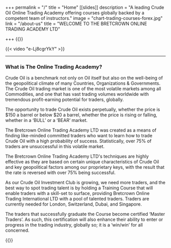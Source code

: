 +++
permalink = "/"
title = "Home"
[[slides]]
description = "A leading Crude Oil Online Trading Academy offering courses globally backed by a competent team of instructors."
image = "chart-trading-courses-forex.jpg"
link = "/about-us"
title = "WELCOME TO THE BRETCROWN ONLINE TRADING ACADEMY LTD"

+++
{{<block>}}

{{< video "e-Lj8cgrYkY" >}}

***

### **What is The Online Trading Academy?**

Crude Oil is a benchmark not only on Oil itself but also on the well-being of the geopolitical climate of many Countries, Organizations & Governments. The Crude Oil trading market is one of the most volatile markets among all Commodities, and one that has vast trading volumes worldwide with tremendous profit-earning potential for traders, globally.

The opportunity to trade Crude Oil exists perpetually, whether the price is $150 a barrel or below $20 a barrel, whether the price is rising or falling, whether in a ‘BULL’ or a ‘BEAR’ market.

The Bretcrown Online Trading Academy LTD was created as a means of finding like-minded committed traders who want to learn how to trade Crude Oil with a high probability of success. Statistically, over 75% of traders are unsuccessful in this volatile market.

The Bretcrown Online Trading Academy LTD's techniques are highly effective as they are based on certain unique characteristics of Crude Oil and key geopolitical factors among our proprietary keys, with the result that the rate is reversed with over 75% being successful.

As our Crude Oil Investment Club is growing, we need more traders, and the best way to spot trading talent is by holding a Training Course that will enable traders with a skill-set to surface, providing Bretcrown Online Trading International LTD with a pool of talented traders. Traders are currently needed for London, Switzerland, Dubai, and Singapore.

The traders that successfully graduate the Course become certified ‘Master Traders’. As such, this certification will also enhance their ability to enter or progress in the trading industry, globally so; it is a ‘win/win’ for all concerned.

{{</block>}}